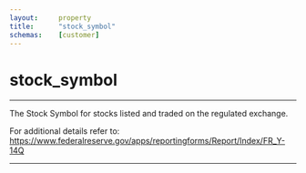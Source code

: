 ```yaml
---
layout:     property
title:      "stock_symbol"
schemas:    [customer]
---
```


# stock_symbol

---

The Stock Symbol for stocks listed and traded on the regulated exchange.

For additional details refer to: https://www.federalreserve.gov/apps/reportingforms/Report/Index/FR_Y-14Q

--- 